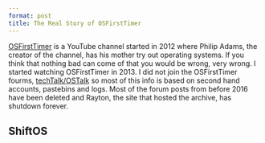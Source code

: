 ```yaml
---
format: post
title: The Real Story of OSFirstTimer
---
```

[OSFirstTimer](https://www.youtube.com/user/OsFirstTimer) is a YouTube channel started in 2012 where Philip Adams, the creator of the channel, has his mother try out operating systems. If you think that nothing bad can come of that you would be wrong, very wrong. I started watching OSFirstTimer in 2013. I did not join the OSFirstTimer fourms, [techTalk/OSTalk](https://www.tapatalk.com/groups/osfirsttimer/) so most of this info is based on second hand accounts, pastebins and logs. Most of the forum posts from before 2016 have been deleted and Rayton, the site that hosted the archive, has shutdown forever.

## ShiftOS
